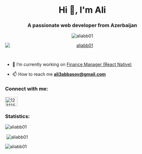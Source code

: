 <h1 align="center">Hi 👋, I'm Ali</h1>
<h3 align="center">A passionate web developer from Azerbaijan</h3>

<p align="center"> <img src="https://komarev.com/ghpvc/?username=aliabb01&label=Profile%20views&color=0e75b6&style=flat" alt="aliabb01" /> </p>

<p align="center"> <a href="https://github.com/ryo-ma/github-profile-trophy"><img align="center" style="display: flex; justify-content: space-between" src="https://github-profile-trophy.vercel.app/?username=aliabb01&theme=darkhub&column=4&margin-w=25&margin-h=15&no-frame=true" alt="aliabb01" /></a> </p>

<br>

- 🔭 I’m currently working on [Finance Manager (React Native)](https://github.com/aliabb01/finance-manager-rn)

- 📫 How to reach me **ali3abbasov@gmail.com**

<h3 align="left">Connect with me:</h3>
<p align="left">
<a href="https://stackoverflow.com/users/12312519" target="blank"><img align="center" src="https://raw.githubusercontent.com/rahuldkjain/github-profile-readme-generator/master/src/images/icons/Social/stack-overflow.svg" alt="12312519" height="30" width="40" /></a>
</p>

  
 <h3 align="left">Statistics:</h3>

<div>

<p><img align="center" src="https://github-readme-stats.vercel.app/api/top-langs?username=aliabb01&show_icons=true&locale=en&layout=compact&theme=algolia" alt="aliabb01" /></p>

<p>&nbsp;<img align="center" src="https://github-readme-stats.vercel.app/api?username=aliabb01&show_icons=true&locale=en&theme=algolia" alt="aliabb01" /></p>

<p><img align="center" src="https://github-readme-streak-stats.herokuapp.com/?user=aliabb01&theme=algolia" alt="aliabb01" /></p>

</div>






